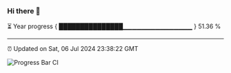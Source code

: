 ### Hi there 👋

⏳ Year progress { ███████████████▁▁▁▁▁▁▁▁▁▁▁▁▁▁▁ } 51.36 %

---

⏰ Updated on Sat, 06 Jul 2024 23:38:22 GMT

![Progress Bar CI](https://github.com/IshwaranRudhara/GIT-ACTION/workflows/Progress%20Bar%20CI/badge.svg)
